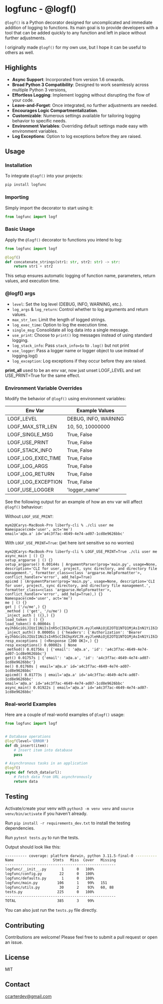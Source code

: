 # logfunc - @logf()

`@logf()` is a Python decorator designed for uncomplicated and immediate addition of logging to functions. Its main goal is to provide developers with a tool that can be added quickly to any function and left in place without further adjustments.

I originally made `@logf()` for my own use, but I hope it can be useful to others as well.

## Highlights

- **Async Support**: Incorporated from version 1.6 onwards.
- **Broad Python 3 Compatibility**: Designed to work seamlessly across multiple Python 3 versions,
- **Effortless Logging**: Implement logging without disrupting the flow of your code.
- **Leave-and-Forget**: Once integrated, no further adjustments are needed.
- **Encourages Logic Compartmentalization**.
- **Customizable**: Numerous settings available for tailoring logging behavior to specific needs.
- **Environment Variables**: Overriding default settings made easy with environment variables.
- **Log Exceptions**: Option to log exceptions before they are raised.

## Usage

### Installation

To integrate `@logf()` into your projects:

```sh
pip install logfunc
```

### Importing

Simply import the decorator to start using it:

```python
from logfunc import logf
```

### Basic Usage

Apply the `@logf()` decorator to functions you intend to log:

```python
from logfunc import logf

@logf()
def concatenate_strings(str1: str, str2: str) -> str:
    return str1 + str2
```

This setup ensures automatic logging of function name, parameters, return values, and execution time.

### @logf() args

- `level`: Set the log level (DEBUG, INFO, WARNING, etc.).
- `log_args` & `log_return`: Control whether to log arguments and return values.
- `max_str_len`: Limit the length of logged strings.
- `log_exec_time`: Option to log the execution time.
- `single_msg`: Consolidate all log data into a single message.
- `use_print`: Choose to `print()` log messages instead of using standard logging.
- `log_stack_info`: Pass `stack_info=$x` to `.log()` but not print
- `use_logger`: Pass a logger name or logger object to use instead of logging.log()
- `log_exception`: Log exceptions if they occur before they are raised.

**print_all** used to be an env var, now just unset LOGF_LEVEL and set USE_PRINT=True for the same effect.

### Environment Variable Overrides

Modify the behavior of `@logf()` using environment variables:

| Env Var            | Example Values       |
| ------------------ | -------------------- |
| LOGF_LEVEL         | DEBUG, INFO, WARNING |
| LOGF_MAX_STR_LEN   | 10, 50, 10000000     |
| LOGF_SINGLE_MSG    | True, False          |
| LOGF_USE_PRINT     | True, False          |
| LOGF_STACK_INFO    | True, False          |
| LOGF_LOG_EXEC_TIME | True, False          |
| LOGF_LOG_ARGS      | True, False          |
| LOGF_LOG_RETURN    | True, False          |
| LOGF_LOG_EXCEPTION | True, False          |
| LOGF_USE_LOGGER    | 'logger_name'        |

See the following output for an example of how an env var will affect `@logf()` behaviour:

Without `LOGF_USE_PRINT`:

```
mym2@Carys-MacBook-Pro liberfy-cli % ./cli user me
Namespace(cmd='user', act='me')
email='a@a.a' id='a4c3f7ac-4649-4e74-ad07-1cd8e9626bbc'
```

With `LOGF_USE_PRINT=True`: (jwt here isnt sensitive so no worries)

```
mym2@Carys-MacBook-Pro liberfy-cli % LOGF_USE_PRINT=True ./cli user me
async_main | () {}
setup_argparse | () {}
setup_argparse() 0.00144s | ArgumentParser(prog='main.py', usage=None, description='CLI for user, project, sync directory, and directory file management.', formatter_class=<class 'argparse.HelpFormatter'>, conflict_handler='error', add_help=True)
apicmd | (ArgumentParser(prog='main.py', usage=None, description='CLI for user, project, sync directory, and directory file management.', formatter_class=<class 'argparse.HelpFormatter'>, conflict_handler='error', add_help=True),) {}
Namespace(cmd='user', act='me')
me | () {}
get | ('/u/me',) {}
_method | ('get', '/u/me') {}
_inject_auth | ({},) {}
load_token | () {}
load_token() 0.00004s | eyJhbGciOiJIUzI1NiIsInR5cCI6IkpXVCJ9.eyJleHAiOjE2OTQ1NTQ1MjAsInN1YiI6ImFAYS5hIiwiaWF0IjoxNjk0NTQ3MzIwfQ.p6NPOEAedaV6SzBkv3XYWTGmZ4sdAEshk76wacV6Jlw
_inject_auth() 0.00005s | {'headers': {'Authorization': 'Bearer eyJhbGciOiJIUzI1NiIsInR5cCI6IkpXVCJ9.eyJleHAiOjE2OTQ1NTQ1MjAsInN1YiI6ImFAYS5hIiwiaWF0IjoxNjk0NTQ3MzIwfQ.p6NPOEAedaV6SzBkv3XYWTGmZ4sdAEshk76wacV6Jlw'}}
resp_exceptions | (<Response [200 OK]>,) {}
resp_exceptions() 0.00002s | None
_method() 0.01756s | {'email': 'a@a.a', 'id': 'a4c3f7ac-4649-4e74-ad07-1cd8e9626bbc'}
get() 0.01757s | {'email': 'a@a.a', 'id': 'a4c3f7ac-4649-4e74-ad07-1cd8e9626bbc'}
me() 0.01760s | email='a@a.a' id='a4c3f7ac-4649-4e74-ad07-1cd8e9626bbc'
apicmd() 0.01773s | email='a@a.a' id='a4c3f7ac-4649-4e74-ad07-1cd8e9626bbc'
email='a@a.a' id='a4c3f7ac-4649-4e74-ad07-1cd8e9626bbc'
async_main() 0.01922s | email='a@a.a' id='a4c3f7ac-4649-4e74-ad07-1cd8e9626bbc'
```

### Real-world Examples

Here are a couple of real-world examples of `@logf()` usage:

```python
from logfunc import logf


# Database operations
@logf(level='ERROR')
def db_insert(item):
    # Insert item into database
    pass

# Asynchronous tasks in an application
@logf()
async def fetch_data(url):
    # Fetch data from URL asynchronously
    return data
```

## Testing

Activate/create your venv with `python3 -m venv venv` and `source venv/bin/activate` if you haven't already.

Run `pip install -r requirements_dev.txt` to install the testing dependencies.

Run `pytest tests.py` to run the tests.

Output should look like this:

```sh
---------- coverage: platform darwin, python 3.11.5-final-0 ----------
Name                  Stmts   Miss  Cover   Missing
---------------------------------------------------
logfunc/__init__.py       1      0   100%
logfunc/config.py        22      0   100%
logfunc/defaults.py       1      0   100%
logfunc/main.py         106      1    99%   151
logfunc/utils.py         30      2    93%   60, 88
tests.py                225      0   100%
---------------------------------------------------
TOTAL                   385      3    99%
```

You can also just run the `tests.py` file directly.

## Contributing

Contributions are welcome! Please feel free to submit a pull request or open an issue.

## License

MIT

## Contact

ccarterdev@gmail.com
